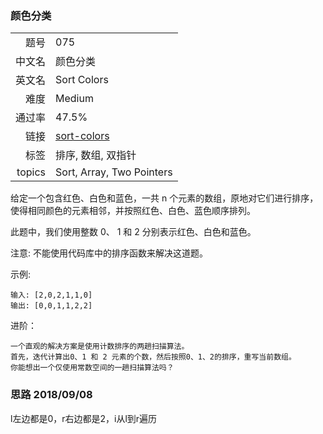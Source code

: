 ### 颜色分类
|	|	|
|---:|:---|
|题号|075|
|中文名|颜色分类|
|英文名|Sort Colors|
|难度|Medium|
|通过率|47.5%|
|链接|[sort-colors](https://leetcode-cn.com/problems/sort-colors/description/)|
|标签|排序, 数组, 双指针|
|topics|Sort, Array, Two Pointers|


给定一个包含红色、白色和蓝色，一共 n 个元素的数组，原地对它们进行排序，使得相同颜色的元素相邻，并按照红色、白色、蓝色顺序排列。

此题中，我们使用整数 0、 1 和 2 分别表示红色、白色和蓝色。

注意:
不能使用代码库中的排序函数来解决这道题。

示例:

```
输入: [2,0,2,1,1,0]
输出: [0,0,1,1,2,2]
```

进阶：

	一个直观的解决方案是使用计数排序的两趟扫描算法。
	首先，迭代计算出0、1 和 2 元素的个数，然后按照0、1、2的排序，重写当前数组。
	你能想出一个仅使用常数空间的一趟扫描算法吗？



### 思路 2018/09/08
l左边都是0，r右边都是2，i从l到r遍历
